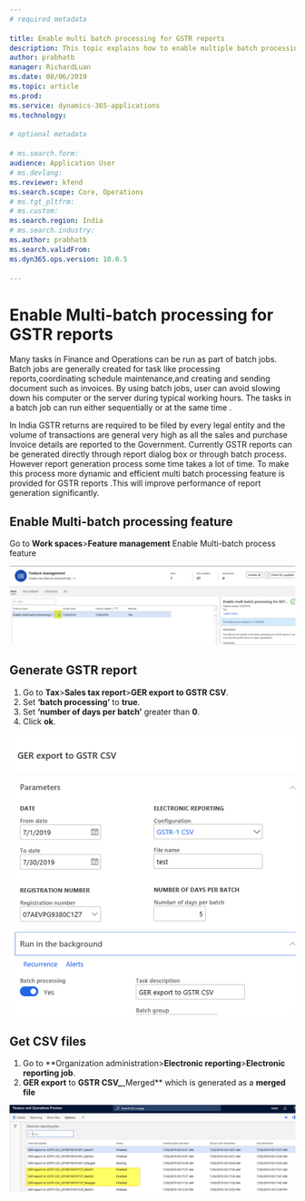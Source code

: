 ```yaml
---
# required metadata

title: Enable multi batch processing for GSTR reports
description: This topic explains how to enable multiple batch processing for GSTR reports.
author: prabhatb
manager: RichardLuan
ms.date: 08/06/2019
ms.topic: article
ms.prod: 
ms.service: dynamics-365-applications
ms.technology: 

# optional metadata

# ms.search.form: 
audience: Application User
# ms.devlang: 
ms.reviewer: kfend
ms.search.scope: Core, Operations
# ms.tgt_pltfrm: 
# ms.custom: 
ms.search.region: India
# ms.search.industry: 
ms.author: prabhatb
ms.search.validFrom: 
ms.dyn365.ops.version: 10.0.5

---
```


# Enable Multi-batch processing for GSTR reports 

Many tasks in Finance and Operations can be run as part of batch jobs. Batch jobs are generally created for task like processing reports,coordinating schedule maintenance,and creating and sending document such as invoices. By using batch jobs, user can avoid slowing down his computer or the server during typical working hours. The tasks in a batch job can run either sequentially or at the same time .

In India GSTR returns are required to be filed by every legal entity and the volume of transactions are general very high as all the sales and purchase Invoice details are reported to the Government. Currently GSTR reports can be generated directly through report dialog box or through batch process. However report generation process some time takes a lot of time. To make this process more dynamic and efficient multi batch processing feature is provided  for GSTR reports .This will improve  performance of report generation significantly.

## Enable Multi-batch processing feature 
Go to **Work spaces**\>**Feature management**
Enable Multi-batch process feature 

![Enable Multi-batch process ](media/Multi-batchprocessing-001.png)

## Generate GSTR report 

1. Go to **Tax**\>**Sales tax report**\>**GER export to GSTR CSV**.
2. Set **‘batch processing’** to **true**.
3. Set **‘number of days per batch’** greater than **0**.
4. Click **ok**.

![Generate GSTR Report ](media/Multi-batchprocessing-002.png)

## Get CSV files

1. Go to **Organization administration\>**Electronic reporting**\>**Electronic reporting job**.
2. **GER export** to **GSTR CSV_**_Merged** which is generated as a **merged file**


![Get CSV Files ](media/Multi-batchprocessing-003.png)
 
